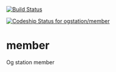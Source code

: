 [![Build Status](https://travis-ci.org/ogstation/member.svg)](https://travis-ci.org/ogstation/member)

[ ![Codeship Status for ogstation/member](https://www.codeship.io/projects/cdce52c0-e676-0131-12ef-5e3f54273045/status)](https://www.codeship.io/projects/25844)

member
======

Og station member
